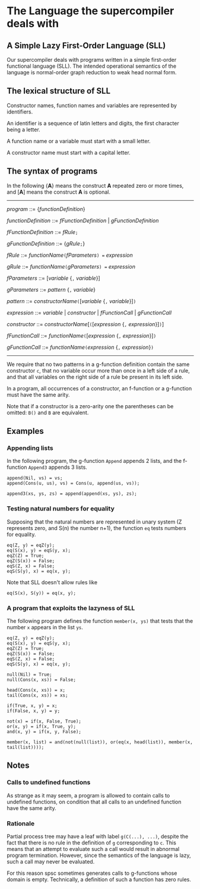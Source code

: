 # The Language the supercompiler deals with

## A Simple Lazy First-Order Language (SLL)

Our supercompiler deals with programs written in a simple first-order
functional language (SLL). The intended operational semantics of the language
is normal-order graph reduction to weak head normal form.

## The lexical structure of SLL

Constructor names, function names and variables are represented by identifiers.

An identifier is a sequence of latin letters and digits, the first character
being a letter.

A function name or a variable must start with a small letter.

A constructor name must start with a capital letter.


## The syntax of programs

In the following {**A**} means the construct **A** repeated zero or more times,
and [**A**] means the construct **A** is optional.


---


_program_ ::= {_functionDefinition_}

_functionDefinition_ ::= _fFunctionDefinition_ | _gFunctionDefinition_

_fFunctionDefinition_ ::= _fRule_`;`

_gFunctionDefinition_ ::= {_gRule_`;`}

_fRule_ ::= _functionName_`(`_fParameters_`) =` _expression_

_gRule_ ::= _functionName_`(`_gParameters_`) =` _expression_

_fParameters_ ::= [_variable_ {`,` _variable_}]

_gParameters_ ::= _pattern_ {`,` _variable_}

_pattern_ ::= _constructorName_`(`[_variable_ {`,` _variable_}]`)`

_expression_ ::= _variable_ | _constructor_ | _fFunctionCall_ | _gFunctionCall_

_constructor_ ::= _constructorName_[`(`[_expression_ {`,` _expression_}]`)`]

_fFunctionCall_ ::= _functionName_`(`[_expression_ {`,` _expression_}]`)`


_gFunctionCall_ ::= _functionName_`(`_expression_ {`,` _expression_}`)`


---


We require that no two patterns in a g-function definition contain
the same constructor `c`, that no variable occur more than once in
a left side of a rule, and that all variables on the right side
of a rule be present in its left side.

In a program, all occurrences of a constructor, an f-function or a g-function
must have the same arity.

Note that if a constructor is a zero-arity one the parentheses can be omitted:
 `B()` and `B` are equivalent.

## Examples

### Appending lists

In the following program, the g-function `Append` appends 2 lists, and
the f-function `Append3` appends 3 lists.

```
append(Nil, vs) = vs;
append(Cons(u, us), vs) = Cons(u, append(us, vs));

append3(xs, ys, zs) = append(append(xs, ys), zs);
```

### Testing natural numbers for equality

Supposing that the natural numbers are represented in unary system
(Z represents zero, and S(n) the number n+1), the function `eq`
tests numbers for equality.

```
eq(Z, y) = eqZ(y);
eq(S(x), y) = eqS(y, x);
eqZ(Z) = True;
eqZ(S(x)) = False;
eqS(Z, x) = False;
eqS(S(y), x) = eq(x, y);
```

Note that SLL doesn't allow rules like
```
eq(S(x), S(y)) = eq(x, y);
```

### A program that exploits the lazyness of SLL

The following program defines the function `member(x, ys)` that
tests that the number `x` appears in the list `ys`.

```
eq(Z, y) = eqZ(y);
eq(S(x), y) = eqS(y, x);
eqZ(Z) = True;
eqZ(S(x)) = False;
eqS(Z, x) = False;
eqS(S(y), x) = eq(x, y);

null(Nil) = True;
null(Cons(x, xs)) = False;

head(Cons(x, xs)) = x;
tail(Cons(x, xs)) = xs;

if(True, x, y) = x;
if(False, x, y) = y;

not(x) = if(x, False, True);
or(x, y) = if(x, True, y);
and(x, y) = if(x, y, False);

member(x, list) = and(not(null(list)), or(eq(x, head(list)), member(x, tail(list))));
```

## Notes

### Calls to undefined functions

As strange as it may seem, a program is allowed to contain calls to undefined functions, on condition that all calls to an undefined function have the same arity.

### Rationale

Partial process tree may have a leaf with label `g(C(...), ...)`, despite the 
fact that there is no rule in the definition of `g` corresponding to `c`. This 
means that an attempt to evaluate such a call would result in abnormal program 
termination. However, since the semantics of the language is lazy, such a call 
may never be evaluated.

For this reason spsc sometimes generates calls to g-functions whose domain is 
empty. Technically, a definition of such a function has zero rules.
